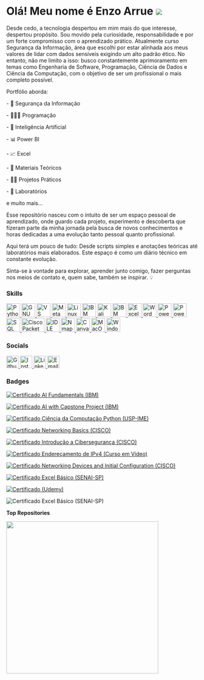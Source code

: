 Olá! Meu nome é Enzo Arrue ![](https://user-images.githubusercontent.com/18350557/176309783-0785949b-9127-417c-8b55-ab5a4333674e.gif)
==================================================================================================================================

Desde cedo, a tecnologia despertou em mim mais do que interesse, despertou propósito. Sou movido pela curiosidade, responsabilidade e por um forte compromisso com o aprendizado prático. Atualmente curso Segurança da Informação, área que escolhi por estar alinhada aos meus valores de lidar com dados sensíveis exigindo um alto padrão ético. No entanto, não me limito a isso: busco constantemente aprimoramento em temas como Engenharia de Software, Programação, Ciência de Dados e Ciência da Computação, com o objetivo de ser um profissional o mais completo possível.

Portfólio aborda:

\- 🔐 Segurança da Informação

\- 👩🏻‍💻 Programação

\- 🤖 Inteligência Artificial

\- 📊 Power BI

\- 📈 Excel

\- 📘 Materiais Teóricos

\- 👷🏻 Projetos Práticos

\- 🧪 Laboratórios 

e muito mais...

Esse repositório nasceu com o intuito de ser um espaço pessoal de aprendizado, onde guardo cada projeto, experimento e descoberta que fizeram parte da minha jornada pela busca de novos conhecimentos e horas dedicadas a uma evolução tanto pessoal quanto profissional.

Aqui terá um pouco de tudo: Desde scripts simples e anotações teóricas até laboratórios mais elaborados. Este espaço é como um diário técnico em constante evolução.

Sinta-se à vontade para explorar, aprender junto comigo, fazer perguntas nos meios de contato e, quem sabe, também se inspirar. 💡

### Skills
<p align="left">
  <!-- Ícones existentes -->
  <a href="https://www.python.org/" target="_blank" rel="noreferrer">
    <img src="https://raw.githubusercontent.com/danielcranney/readme-generator/main/public/icons/skills/python-colored.svg" width="36" height="36" alt="Python" title="Python"/>
  </a>
  <a href="https://www.gnu.org/software/bash/" target="_blank" rel="noreferrer">
    <img src="https://raw.githubusercontent.com/danielcranney/readme-generator/main/public/icons/skills/gnubash.svg" width="36" height="36" alt="GNU Bash" title="GNU Bash"/>
  </a>
  <a href="https://code.visualstudio.com/" target="_blank" rel="noreferrer">
    <img src="https://raw.githubusercontent.com/danielcranney/readme-generator/main/public/icons/skills/visualstudiocode-colored.svg" width="36" height="36" alt="VS Code" title="VS Code"/>
  </a>
  <a href="https://metamask.io/" target="_blank" rel="noreferrer">
    <img src="https://raw.githubusercontent.com/danielcranney/readme-generator/main/public/icons/skills/metamask-colored.svg" width="36" height="36" alt="MetaMask" title="MetaMask"/>
  </a>
  <a href="https://www.linux.org" target="_blank" rel="noreferrer">
    <img src="https://raw.githubusercontent.com/danielcranney/readme-generator/main/public/icons/skills/linux-colored.svg" width="36" height="36" alt="Linux" title="Linux"/>
  </a>

  <!-- IBM Watson Studio (movido aqui do lugar original do MacOS) -->
  <a href="https://www.ibm.com/cloud/watson-studio" target="_blank" rel="noreferrer">
    <img src="https://upload.wikimedia.org/wikipedia/commons/5/51/IBM_logo.svg" width="36" height="36" alt="IBM Watson Studio" title="IBM Watson Studio"/>
  </a>

<a href="https://www.kali.org/" target="_blank" rel="noreferrer">
  <img src="https://www.kali.org/images/kali-logo.svg" width="36" height="36" alt="Kali Linux" title="Kali Linux"/>
</a>

  <!-- IBM Watson Assistant -->
  <a href="https://www.ibm.com/cloud/watson-assistant" target="_blank" rel="noreferrer">
    <img src="https://upload.wikimedia.org/wikipedia/commons/5/51/IBM_logo.svg" width="36" height="36" alt="IBM Watson Assistant" title="IBM Watson Assistant"/>
  </a>

  <!-- Microsoft Office -->
  <a href="https://www.microsoft.com/excel" target="_blank" rel="noreferrer">
    <img src="https://img.icons8.com/color/48/microsoft-excel-2019.png" width="36" height="36" alt="Excel" title="Excel"/>
  </a>
  <a href="https://www.microsoft.com/word" target="_blank" rel="noreferrer">
    <img src="https://img.icons8.com/color/48/microsoft-word-2019--v1.png" width="36" height="36" alt="Word" title="Word"/>
  </a>
  <a href="https://www.microsoft.com/powerpoint" target="_blank" rel="noreferrer">
    <img src="https://img.icons8.com/color/48/microsoft-powerpoint-2019.png" width="36" height="36" alt="PowerPoint" title="PowerPoint"/>
  </a>

  <!-- Power BI -->
  <a href="https://powerbi.microsoft.com/" target="_blank" rel="noreferrer">
    <img src="https://img.icons8.com/color/48/power-bi.png" width="36" height="36" alt="Power BI" title="Power BI"/>
  </a>

  <!-- SQL -->
  <a href="https://www.mysql.com/" target="_blank" rel="noreferrer">
    <img src="https://img.icons8.com/ios-filled/50/000000/sql.png" width="36" height="36" alt="SQL" title="SQL"/>
  </a>

<!-- Cisco Packet Tracer (com ícone funcional SVG) -->
<a href="https://www.netacad.com/courses/packet-tracer" target="_blank" rel="noreferrer">
  <img src="https://cdn.worldvectorlogo.com/logos/cisco-2.svg" width="60" height="36" alt="Cisco Packet Tracer" title="Cisco Packet Tracer"/>
</a>


  <!-- IDLE (Python) -->
  <a href="https://docs.python.org/3/library/idle.html" target="_blank" rel="noreferrer">
    <img src="https://img.icons8.com/color/48/python.png" width="36" height="36" alt="IDLE" title="IDLE"/>
  </a>

<a href="https://nmap.org/" target="_blank" rel="noreferrer">
  <img src="https://raw.githubusercontent.com/bwks/vendor-icons-svg/master/nmap-logo.svg" width="36" height="36" alt="Nmap" title="Nmap"/>
</a>

  <!-- Canva -->
  <a href="https://www.canva.com/" target="_blank" rel="noreferrer">
    <img src="https://img.icons8.com/color/48/canva.png" width="36" height="36" alt="Canva" title="Canva"/>
  </a>

  <!-- MacOS (movido para cá, onde estava o IBM Watson Studio) -->
  <a href="https://apple.com" target="_blank" rel="noreferrer">
    <img src="https://raw.githubusercontent.com/danielcranney/readme-generator/main/public/icons/skills/macos-colored.svg" width="36" height="36" alt="MacOS" title="MacOS"/>
  </a>
<a href="https://www.microsoft.com/windows/" target="_blank" rel="noreferrer">
  <img src="https://raw.githubusercontent.com/gilbarbara/logos/main/logos/microsoft-windows-icon.svg" width="36" height="36" alt="Windows" title="Windows"/>
</a>
</p>

### Socials

<p align="left"> 
  <a href="https://www.github.com/EnzoArrue" target="_blank" rel="noreferrer">
    <img src="https://raw.githubusercontent.com/danielcranney/readme-generator/main/public/icons/socials/github.svg" width="32" height="32" alt="Github" title="Github" />
  </a> 
  <a href="http://www.instagram.com/ez.arrue_" target="_blank" rel="noreferrer">
    <img src="https://raw.githubusercontent.com/danielcranney/readme-generator/main/public/icons/socials/instagram.svg" width="32" height="32" alt="Instagram" title="Instagram" />
  </a> 
  <a href="https://www.linkedin.com/in/enzo-arrue-228008325/" target="_blank" rel="noreferrer">
    <img src="https://raw.githubusercontent.com/danielcranney/readme-generator/main/public/icons/socials/linkedin.svg" width="32" height="32" alt="LinkedIn" title="LinkedIn" />
  </a> 
  <a href="mailto:enzoarruejuanfuso@gmail.com" target="_blank" rel="noreferrer">
    <img src="https://img.icons8.com/fluency/48/gmail-new.png" width="32" height="32" alt="Email" title="Email" />
  </a>
</p>


### Badges
[![Certificado AI Fundamentals (IBM)](https://img.shields.io/badge/Certificado-AI%20Fundamentals%20(IBM)-red)](https://www.credly.com/badges/8d57da6c-6bc0-4a27-8081-54b9091056c7/public_url)

[![Certificado AI with Capstone Project (IBM)](https://img.shields.io/badge/Certificado-AI%20with%20Capstone%20Project%20(IBM)-orange)](https://www.credly.com/badges/9ad91c0d-bdd8-4f46-ae39-1470a3ccc053/public_url)

[![Certificado Ciência da Computação Python (USP-IME)](https://img.shields.io/badge/Certificado-Ciência%20da%20Computação%20Python%20(USP--IME)-red)](https://coursera.org/share/ca363d9bcd5e196b9166638e8abdfa6f)

[![Certificado Networking Basics (CISCO)](https://img.shields.io/badge/Certificado-Networking%20Basics%20(CISCO)-orange)](https://www.credly.com/badges/d3685178-c1ea-42a5-a125-8e0304fc35cd/public_url)

[![Certificado Introdução a Cibersegurança (CISCO)](https://img.shields.io/badge/Certificado-Introdução%20a%20Cibersegurança%20(CISCO)-red)](https://www.credly.com/badges/eec84f93-6297-4266-9249-2426a7fc812c/public_url)

[![Certificado Endereçamento de IPv4 (Curso em Vídeo)](https://img.shields.io/badge/Certificado-Endereçamento%20de%20IPv4%20(Curso%20em%20Vídeo)-orange)](https://www.cursoemvideo.com/certificates/certificado/?course_id=167663&cert-nonce=2e9b641622)

[![Certificado Networking Devices and Initial Configuration (CISCO)](https://img.shields.io/badge/Certificado-Networking%20Devices%20and%20Initial%20Configuration%20(CISCO)-red)](https://www.credly.com/badges/ff5e9779-9e3e-47e6-adbd-403426d058f7/public_url)

[![Certificado Excel Básico (SENAI-SP)](https://img.shields.io/badge/Certificado-Excel%20Básico%20(SENAI--SP)-orange)](https://www.sp.senai.br/consulta-certificado?qrcode=00025597/7834371)

[![Certificado (Udemy)](https://img.shields.io/badge/Certificado-Power%20BI%20Avançado-red)](https://www.udemy.com/certificate/UC-51eead6f-e72d-43e6-8a80-0633b2a09530)

![Certificado Excel Básico (SENAI-SP)](https://img.shields.io/badge/Certificado-SWITCHING%20&%20ROUTING%20(Liderado%20por%20Mário%20Longato%20Fatec--SCS)-orange)

<b>Top Repositories</b>

<a href="https://github.com/EnzoArrue/projetos-estudos">
  <img width="400px" src="https://github-readme-stats.vercel.app/api/pin/?username=EnzoArrue&repo=projetos-estudos&title_color=ffffff&text_color=ffffff&icon_color=ef4444&bg_color=1e3a8a&hide_border=true&locale=en" />
</a>
